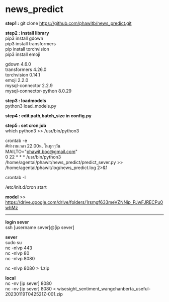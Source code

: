 # news_predict
  
**step1 :** git clone https://github.com/phawitb/news_predict.git  
  
**step2 : install library**  
  pip3 install gdown  
  pip3 install transformers  
  pip install torchvision  
  pip3 install emoji  
  
gdown  4.6.0  
transformers  4.26.0  
torchvision  0.14.1  
emoji  2.2.0  
mysql-connector  2.2.9  
mysql-connector-python   8.0.29  
  
**step3 : loadmodels**  
python3 load_models.py  
  
**step4 : edit path,batch_size in config.py**  
  
**step5 : set cron job**  
which python3 >> /usr/bin/python3   
  
crontab -e  
#ทำงานเวลา 22.00น. ในทุกๆวัน  
MAILTO="phawit.boo@gmail.com"  
0 22 * * * /usr/bin/python3 /home/agentai/phawit/news_predict/predict_sever.py >> /home/agentai/phawit/log/news_predict.log 2>&1  
  
crontab -l  
  
/etc/init.d/cron start  
  
  
**model** >> https://drive.google.com/drive/folders/1rsmgf633meVZNNip_PJwFJRECPu0whMz  
  
-------------------------------------------------------------  

**login sever**  
ssh [username sever]@[ip sever]  
  
**sever**  
sudo su  
nc -nlvp 443  
nc -nlvp 80  
nc -nlvp 8080  

nc -nlvp 8080 > 1.zip  

**local**  
nc -nv [ip sever] 8080  
nc -nv [ip sever] 8080 < wisesight_sentiment_wangchanberta_useful-20230119T042521Z-001.zip  


